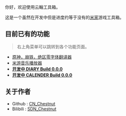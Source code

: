 
你好，欢迎使用云翰工具箱。

这是一个虽然在开发中但是进度约等于没有的[米家](https://mihoyo.com/)游戏工具箱。

## 目前已有的功能

> 右上角菜单可以跳转到各个功能页面。

- [原神，崩铁，绝区零字体翻译器](#/translator)
- [米游音乐播放器](#/song/player)
- [**开发中 DIARY Build 0.0.0**](#/diary)
- [**开发中 CALENDER Build 0.0.0**](#/calender)

## 关于作者

- Github : [CN_Chestnut](https://github.com/CN-Chestnut)
- Bilibili : [SDN_Chestnut](https://space.bilibili.com/650631530)
